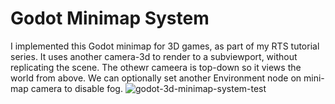 # Godot Minimap System

I implemented this Godot minimap for 3D games, as part of my RTS tutorial series. It uses another camera-3d to render to a subviewport, without replicating the scene. The othewr cameera is top-down so it views the world from above. We can optionally set another Environment node on mini-map camera to disable fog.
![godot-3d-minimap-system-test](https://github.com/user-attachments/assets/ae628761-711f-4d14-aa78-34bb8e5b47b2)
